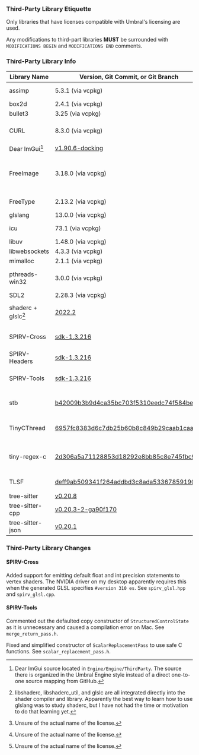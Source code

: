 ### Third-Party Library Etiquette

Only libraries that have licenses compatible with Umbral's licensing are used.

Any modifications to third-part libraries **MUST** be surrounded with `MODIFICATIONS BEGIN` and `MODIFICATIONS END` comments.

### Third-Party Library Info

| Library Name        | Version, Git Commit, or Git Branch                                                                                                   | License                                                                                                                            |
|---------------------|--------------------------------------------------------------------------------------------------------------------------------------|------------------------------------------------------------------------------------------------------------------------------------|
| assimp              | 5.3.1 (via vcpkg)                                                                                                                    | [BSD 3-Clause](https://github.com/assimp/assimp/blob/v5.3.1/LICENSE)                                                               |
| box2d               | 2.4.1 (via vcpkg)                                                                                                                    | [MIT](https://github.com/erincatto/box2d/blob/v2.4.1/LICENSE)                                                                      |
| bullet3             | 3.25 (via vcpkg)                                                                                                                     | [zlib](https://github.com/bulletphysics/bullet3/blob/3.25/LICENSE.txt)                                                             |
| CURL                | 8.3.0 (via vcpkg)                                                                                                                    | [CURL (MIT/X Inspired)](https://github.com/curl/curl/blob/curl-8_3_0/COPYING)                                                      |
| Dear ImGui[^1]      | [v1.90.6-docking](https://github.com/ocornut/imgui/tree/v1.90.6-docking)                                                             | [MIT](https://github.com/ocornut/imgui/blob/v1.90.6-docking/LICENSE.txt)                                                           |
| FreeImage           | 3.18.0 (via vcpkg)                                                                                                                   | [FreeImage Public License Version 1.0](https://freeimage.sourceforge.io/freeimage-license.txt)                                     |
| FreeType            | 2.13.2 (via vcpkg)                                                                                                                   | [FreeType License](https://gitlab.freedesktop.org/freetype/freetype/-/blob/VER-2-13-2/docs/FTL.TXT?ref_type=tags)                  |
| glslang             | 13.0.0 (via vcpkg)                                                                                                                   | [&lt;various&gt;](https://github.com/KhronosGroup/glslang/blob/13.0.0/LICENSE.txt)                                                 |
| icu                 | 73.1 (via vcpkg)                                                                                                                     | [Unicode-3.0](https://github.com/unicode-org/icu/blob/release-73-1/icu4c/LICENSE)                                                  |
| libuv               | 1.48.0 (via vcpkg)                                                                                                                   | [MIT](https://github.com/libuv/libuv/blob/v1.48.0/LICENSE)                                                                         |
| libwebsockets       | 4.3.3 (via vcpkg)                                                                                                                    | [MIT](https://github.com/warmcat/libwebsockets/blob/v4.3.3/LICENSE)                                                                |
| mimalloc            | 2.1.1 (via vcpkg)                                                                                                                    | [MIT](https://github.com/microsoft/mimalloc/blob/v2.1.1/LICENSE)                                                                   |
| pthreads-win32      | 3.0.0 (via vcpkg)                                                                                                                    | [Apache License 2.0](https://sourceforge.net/projects/pthreads4w/files/)                                                           |
| SDL2                | 2.28.3 (via vcpkg)                                                                                                                   | [zlib](https://github.com/libsdl-org/SDL/blob/release-2.28.3/LICENSE.txt)                                                          |
| shaderc + glslc[^2] | [2022.2](https://github.com/google/shaderc/tree/v2022.2)                                                                             | [Apache License 2.0](https://github.com/google/shaderc/blob/v2022.2/LICENSE)                                                       |
| SPIRV-Cross         | [sdk-1.3.216](https://github.com/KhronosGroup/SPIRV-Cross/tree/sdk-1.3.216)                                                          | [Apache License 2.0](https://github.com/KhronosGroup/SPIRV-Cross/blob/sdk-1.3.216/LICENSE)                                         |
| SPIRV-Headers       | [sdk-1.3.216](https://github.com/KhronosGroup/SPIRV-Headers/tree/sdk-1.3.216)                                                        | [MIT (?)](https://github.com/KhronosGroup/SPIRV-Headers/blob/sdk-1.3.216/LICENSE)[^3]                                              |
| SPIRV-Tools         | [sdk-1.3.216](https://github.com/KhronosGroup/SPIRV-Tools/tree/sdk-1.3.216)                                                          | [Apache License 2.0](https://github.com/KhronosGroup/SPIRV-Tools/blob/sdk-1.3.216/LICENSE)                                         |
| stb                 | [b42009b3b9d4ca35bc703f5310eedc74f584be58](https://github.com/nothings/stb/tree/b42009b3b9d4ca35bc703f5310eedc74f584be58)            | [MIT or Public Domain](https://github.com/nothings/stb/blob/b42009b3b9d4ca35bc703f5310eedc74f584be58/LICENSE)                      |
| TinyCThread         | [6957fc8383d6c7db25b60b8c849b29caab1caaee](https://github.com/tinycthread/tinycthread/tree/6957fc8383d6c7db25b60b8c849b29caab1caaee) | [Simplified BSD 3-Clause](https://github.com/tinycthread/tinycthread/blob/6957fc8383d6c7db25b60b8c849b29caab1caaee/README.txt)[^3] |
| tiny-regex-c        | [2d306a5a71128853d18292e8bb85c8e745fbc9d0](https://github.com/kokke/tiny-regex-c/commit/2d306a5a71128853d18292e8bb85c8e745fbc9d0)    | [Public Domain / The Unlicense](https://github.com/kokke/tiny-regex-c/blob/2d306a5a71128853d18292e8bb85c8e745fbc9d0/LICENSE)       |
| TLSF                | [deff9ab509341f264addbd3c8ada533678591905](https://github.com/mattconte/tlsf/tree/deff9ab509341f264addbd3c8ada533678591905)          | ["BSD License"](https://github.com/mattconte/tlsf/tree/deff9ab509341f264addbd3c8ada533678591905)[^3]                               |
| tree-sitter         | [v0.20.8](https://github.com/tree-sitter/tree-sitter/tree/v0.20.8)                                                                   | [MIT](https://github.com/tree-sitter/tree-sitter/blob/v0.20.8/LICENSE)                                                             |
| tree-sitter-cpp     | [v0.20.3-2-ga90f170](https://github.com/tree-sitter/tree-sitter-cpp/tree/a90f170f92d5d70e7c2d4183c146e61ba5f3a457)                   | [MIT](https://github.com/tree-sitter/tree-sitter-cpp/blob/a90f170f92d5d70e7c2d4183c146e61ba5f3a457/LICENSE)                        |
| tree-sitter-json    | [v0.20.1](https://github.com/tree-sitter/tree-sitter-json/tree/v0.20.1)                                                              | [MIT](https://github.com/tree-sitter/tree-sitter-json/blob/v0.20.1/LICENSE)                                                        |

[^1]: Dear ImGui source located in `Engine/Engine/ThirdParty`. The source there is organized in the Umbral Engine style
  instead of a direct one-to-one source mapping from GitHub.

[^2]: libshaderc, libshaderc_util, and glslc are all integrated directly into the shader compiler and library. Apparently
  the best way to learn how to use glslang was to study shaderc, but I have not had the time or motivation to do that
  learning yet.

[^3]: Unsure of the actual name of the license.

### Third-Party Library Changes

#### SPIRV-Cross

Added support for emitting default float and int precision statements to vertex shaders. The NVIDIA driver on my desktop
apparently requires this when the generated GLSL specifies `#version 310 es`. See `spirv_glsl.hpp` and `spirv_glsl.cpp`.

#### SPIRV-Tools

Commented out the defaulted copy constructor of `StructuredControlState` as it is unnecessary and caused a compilation
error on Mac. See `merge_return_pass.h`.

Fixed and simplified constructor of `ScalarReplacementPass` to use safe C functions. See `scalar_replacement_pass.h`.
